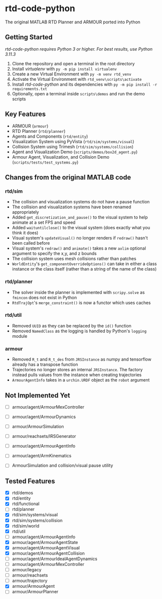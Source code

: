 # rtd-code-python
The original MATLAB RTD Planner and ARMOUR ported into Python



## Getting Started
*rtd-code-python requires Python 3 or higher. For best results, use Python 3.11.3*

1. Clone the repository and open a terminal in the root directory
2. Install *virtualenv* with `py -m pip install virtualenv`
3. Create a new Virtual Environment with `py -m venv rtd_venv`
4. Activate the Virtual Environment with `rtd_venv\scripts\activate`
5. Install *rtd-code-python* and its dependencies with `py -m pip install -r requirements.txt`
6. Optionally, open a terminal inside `scripts\demos` and run the demo scripts



## Key Features
- ARMOUR (`armour`)
- RTD Planner (`rtd/planner`)
- Agents and Components (`rtd/entity`)
- Visualization System using PyVista (`rtd/sim/systems/visual`)
- Collision System using Trimesh (`rtd/sim/systems/collision`)
- Agent and Visualization Demo (`scripts/demos/box2d_agent.py`)
- Armour Agent, Visualization, and Collision Demo (`scripts/tests/test_systems.py`)



## Changes from the original MATLAB code
### rtd/sim
- The collision and visualization systems do not have a pause function
- The collision and visualization systems have been renamed appropriately
- Added `get_discretization_and_pause()` to the visual system to help animate at a set FPS and speed
- Added `waituntilclose()` to the visual system (does exactly what you think it does)
- Visual system's `updateVisual()` no longer renders if `redraw()` hasn't been called before
- Visual system's `redraw()` and `animate()` takes a new `axlim` optional argument to specify the x,y, and z bounds
- The collision system uses mesh collisions rather than patches
- `WorldEntity`'s `get_componentOverrideOptions()` can take in either a class instance or the class itself (rather than a string of the name of the class)

### rtd/planner
- The solver inside the planner is implemented with `scripy.solve` as `fmincon` does not exist in Python
- `RtdTrajOpt`'s `merge_constraint()` is now a functor which uses caches
  
### rtd/util
- Removed `UUID` as they can be replaced by the `id()` function
- Removed `NamedClass` as the logging is handled by Python's `logging` module
  
### armour
- Removed `R_t` and `R_t_des` from `JRSInstance` as numpy and tensorflow already has a transpose function
- Trajectories no longer stores an internal `JRSInstance`. The factory instead pulls values from the instance when creating trajectories
- `ArmourAgentInfo` takes in a `urchin.URDF` object as the `robot` argument



## Not Implemented Yet
- [ ] armour/agent/ArmourMexController
- [ ] armour/agent/ArmourDynamics
- [ ] armour/ArmourSimulation
- [ ] armour/reachsets/IRSGenerator
- [ ] armour/agent/ArmourAgentInfo
- [ ] armour/agent/ArmKinematics
- [ ] ArmourSimulation and collision/visual pause utility



## Tested Features
- [x] rtd/demos
- [x] rtd/entity
- [x] rtd/functional
- [ ] rtd/planner
- [x] rtd/sim/systems/visual
- [x] rtd/sim/systems/collision
- [x] rtd/sim/world
- [x] rtd/util
- [ ] armour/agent/ArmourAgentInfo
- [x] armour/agent/ArmourAgentState
- [x] armour/agent/ArmourAgentVisual
- [x] armour/agent/ArmourAgentCollision
- [ ] armour/agent/ArmourIdealAgentDynamics
- [ ] armour/agent/ArmourMexController
- [ ] armour/legacy
- [ ] armour/reachsets
- [ ] armour/trajectory
- [x] armour/ArmourAgent
- [ ] armour/ArmourPlanner